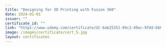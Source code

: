 ```yaml
---
title: "Designing for 3D Printing with Fusion 360"
date: 2024-01-01
issuer: ""
certificate_id: ""
link: "https://www.udemy.com/certificate/UC-6ab25351-89c2-49ac-9fdd-6b651e053856/"
image: /images/certificate/cert_5.jpg
layout: certificates
---
```

